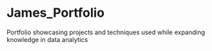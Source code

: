 # James_Portfolio
Portfolio showcasing projects and techniques used while expanding knowledge in data analytics
